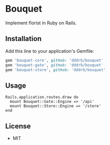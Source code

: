 # Bouquet

Implement florist in Ruby on Rails.

## Installation

Add this line to your application's Gemfile:

```ruby
gem 'bouquet-core', github: 'dddrb/bouquet'
gem 'bouquet-gate', github: 'dddrb/bouquet'
gem 'bouquet-store', github: 'dddrb/bouquet'
```

## Usage

```
Rails.application.routes.draw do
  mount Bouquet::Gate::Engine => '/api'
  mount Bouquet::Store::Engine => '/store'
end
```

## License

* MIT

